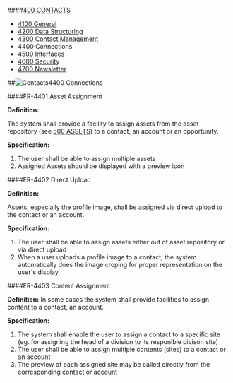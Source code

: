 ####[400 CONTACTS](https://github.com/massiveart/sulu-docs/tree/master/system-requirements/400-contacts "400 CONTACTS")

* [4100 General](https://github.com/massiveart/sulu-docs/tree/master/system-requirements/400-contacts/general.md "4100 General")
* [4200 Data Structuring](https://github.com/massiveart/sulu-docs/tree/master/system-requirements/400-contacts/data-structuring.md "4200 Data Structuring")
* [4300 Contact Management](https://github.com/massiveart/sulu-docs/tree/master/system-requirements/400-contacts/contact-management.md "4300 Contact Management")
* 4400 Connections
* [4500 Interfaces](https://github.com/massiveart/sulu-docs/tree/master/system-requirements/400-contacts/interfaces.md "4500 Interfaces")
* [4600 Security](https://github.com/massiveart/sulu-docs/tree/master/system-requirements/400-contacts/security.md "4600 Security")
* [4700 Newsletter](https://github.com/massiveart/sulu-docs/tree/master/system-requirements/400-contacts/newsletter.md "4700 Newsletter")

##![Contacts](https://raw.github.com/massiveart/sulu-docs/master/system-requirements/images/contacts.png)4400 Connections

####FR-4401 Asset Assignment

**Definition:**

The system shall provide a facility to assign assets from the asset repository (see [500 ASSETS](https://github.com/massiveart/sulu-docs/tree/master/system-requirements/500-assets/ "500 ASSETS")) to a contact, an account or an opportunity.

**Specification:**

1. The user shall be able to assign multiple assets
1. Assigned Assets should be displayed with a preview icon

####FR-4402 Direct Upload

**Definition:**

Assets, especially the profile image, shall be assigned via direct upload to the contact or an account.

**Specification:**

1. The user shall be able to assign assets either out of asset repository or via direct upload
1. When a user uploads a profile image to a contact, the system automatically does the image croping for proper representation on the user´s display 

####FR-4403 Content Assignment

**Definition:**
In some cases the system shall provide facilities to assign content to a contact, an account.

**Specification:**

1. The system shall enable the user to assign a contact to a specific site (eg. for assigning the head of a division to its responible divison site) 
1. The user shall be able to assign multiple contents (sites) to a contact or an account
1. The preview of each assigned site may be called directly from the corresponding contact or account